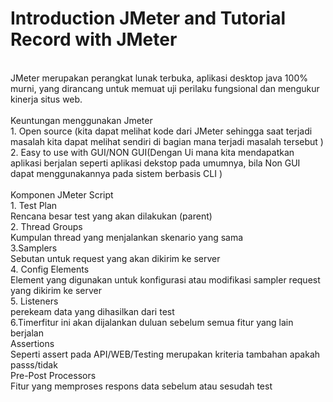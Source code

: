 # Introduction JMeter and Tutorial Record with JMeter
<br/>JMeter merupakan perangkat lunak terbuka, aplikasi desktop java 100% murni, yang dirancang untuk memuat uji perilaku fungsional dan mengukur kinerja situs web.
<br/><br/>Keuntungan menggunakan Jmeter
<br/>1. Open source (kita dapat melihat kode dari JMeter sehingga saat terjadi masalah kita dapat melihat sendiri di bagian mana terjadi masalah tersebut  )
<br/>2. Easy to use with GUI/NON GUI(Dengan Ui mana kita mendapatkan aplikasi berjalan seperti aplikasi dekstop pada umumnya, bila Non GUI dapat menggunakannya pada sistem berbasis CLI )
<br/><br/>Komponen JMeter Script
<br/>1. Test Plan
<br/>Rencana besar test yang akan dilakukan (parent)
<br/>2. Thread Groups
<br/>Kumpulan thread yang menjalankan skenario yang sama 
<br/>3.Samplers
<br/>Sebutan untuk request yang akan dikirim ke server
<br/>4. Config Elements
<br/>Element yang digunakan untuk konfigurasi atau modifikasi sampler request yang dikirim ke server
<br/>5. Listeners
<br/>perekeam data yang dihasilkan dari test
<br/>6.Timerfitur ini akan dijalankan duluan sebelum semua fitur yang lain berjalan 
<br/>Assertions 
<br/>Seperti assert pada API/WEB/Testing merupakan kriteria tambahan apakah passs/tidak 
<br/>Pre-Post Processors
<br/>Fitur yang memproses respons data sebelum atau sesudah test

